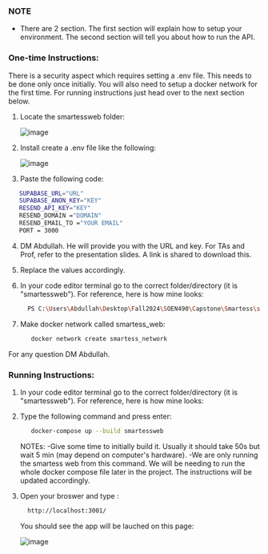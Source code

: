 ### NOTE
- There are 2 section. The first section will explain how to setup your environment. The second section will tell you about how to run the API.

### One-time Instructions:

There is a security aspect which requires setting a .env file. This needs to be done only once initially. You will also need to setup a docker network for the first time. For running instructions just head over to the next section below.

1. Locate the smartessweb folder:

   ![image](https://github.com/user-attachments/assets/18494e02-1b17-4a34-beb2-f8c83e58d367)


2. Install create a .env file like the following:

   ![image](https://github.com/user-attachments/assets/359a96da-33f7-4f03-aac0-44b693c58855)


3. Paste the following code:

```bash
   SUPABASE_URL="URL"
   SUPABASE_ANON_KEY="KEY"
   RESEND_API_KEY="KEY"
   RESEND_DOMAIN ="DOMAIN"
   RESEND_EMAIL_TO ="YOUR EMAIL"
   PORT = 3000
```

4. DM Abdullah. He will provide you with the URL and key. For TAs and Prof, refer to the presentation slides. A link is shared to download this.

5. Replace the values accordingly.

6. In your code editor terminal go to the correct folder/directory (it is "smartessweb"). For reference, here is how mine looks:

   ```bash
     PS C:\Users\Abdullah\Desktop\Fall2024\SOEN490\Capstone\Smartess\smartessweb>
   ```

7. Make docker network called smartess_web:

   ```bash
      docker network create smartess_network
   ```

For any question DM Abdullah.

### Running Instructions:

1. In your code editor terminal go to the correct folder/directory (it is "smartessweb"). For reference, here is how mine looks:

2. Type the following command and press enter:

   ```bash
      docker-compose up --build smartessweb
   ```

   NOTEs: 
      -Give some time to initially build it. Usually it should take 50s but wait 5 min (may depend on computer's hardware).
      -We are only running the smartess web from this command. We will be needing to run the whole docker compose file later in the project. The instructions will be updated accordingly. 


4. Open your broswer and type :

   ```bash
     http://localhost:3001/
   ```

   You should see the app will be lauched on this page:

   ![image](https://github.com/user-attachments/assets/ecb51ebd-34fe-412b-a0c4-436c7bf8bba5)


